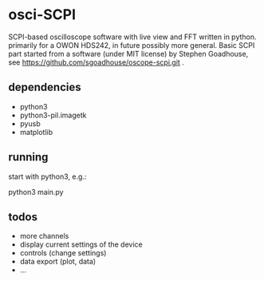 # osci-SCPI
SCPI-based oscilloscope software with live view and FFT written in python. primarily for a OWON HDS242, in future possibly more general.
Basic SCPI part started from a software (under MIT license) by Stephen Goadhouse, see https://github.com/sgoadhouse/oscope-scpi.git .


## dependencies
* python3
* python3-pil.imagetk
* pyusb
* matplotlib

## running

start with python3, e.g.:

python3 main.py

## todos

* more channels
* display current settings of the device
* controls (change settings)
* data export (plot, data)
* ...
